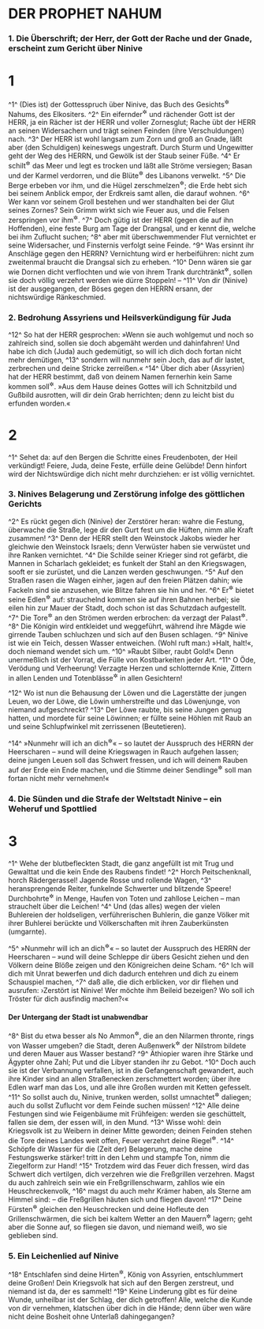 # DER PROPHET NAHUM

### 1. Die Überschrift; der Herr, der Gott der Rache und der Gnade, erscheint zum Gericht über Ninive

# 1
^1^ (Dies ist) der Gottesspruch über Ninive, das Buch des Gesichts<sup title="oder: der Weissagung">&#x2732;</sup> Nahums, des Elkositers.
^2^ Ein eifernder<sup title="oder: eifersüchtiger">&#x2732;</sup> und rächender Gott ist der HERR, ja ein Rächer ist der HERR und voller Zornesglut; Rache übt der HERR an seinen Widersachern und trägt seinen Feinden (ihre Verschuldungen) nach.
^3^ Der HERR ist wohl langsam zum Zorn und groß an Gnade, läßt aber (den Schuldigen) keineswegs ungestraft. Durch Sturm und Ungewitter geht der Weg des HERRN, und Gewölk ist der Staub seiner Füße.
^4^ Er schilt<sup title="oder: bedroht">&#x2732;</sup> das Meer und legt es trocken und läßt alle Ströme versiegen; Basan und der Karmel verdorren, und die Blüte<sup title="oder: das Grün">&#x2732;</sup> des Libanons verwelkt.
^5^ Die Berge erbeben vor ihm, und die Hügel zerschmelzen<sup title="oder: geraten ins Wanken">&#x2732;</sup>; die Erde hebt sich bei seinem Anblick empor, der Erdkreis samt allen, die darauf wohnen.
^6^ Wer kann vor seinem Groll bestehen und wer standhalten bei der Glut seines Zornes? Sein Grimm wirkt sich wie Feuer aus, und die Felsen zerspringen vor ihm<sup title="oder: geraten in Brand vor ihm">&#x2732;</sup>.
^7^ Doch gütig ist der HERR (gegen die auf ihn Hoffenden), eine feste Burg am Tage der Drangsal, und er kennt die, welche bei ihm Zuflucht suchen;
^8^ aber mit überschwemmender Flut vernichtet er seine Widersacher, und Finsternis verfolgt seine Feinde.
^9^ Was ersinnt ihr Anschläge gegen den HERRN? Vernichtung wird er herbeiführen: nicht zum zweitenmal braucht die Drangsal sich zu erheben.
^10^ Denn wären sie gar wie Dornen dicht verflochten und wie von ihrem Trank durchtränkt<sup title="?">&#x2732;</sup>, sollen sie doch völlig verzehrt werden wie dürre Stoppeln! –
^11^ Von dir (Ninive) ist der ausgegangen, der Böses gegen den HERRN ersann, der nichtswürdige Ränkeschmied.

### 2. Bedrohung Assyriens und Heilsverkündigung für Juda

^12^ So hat der HERR gesprochen: »Wenn sie auch wohlgemut und noch so zahlreich sind, sollen sie doch abgemäht werden und dahinfahren! Und habe ich dich (Juda) auch gedemütigt, so will ich dich doch fortan nicht mehr demütigen,
^13^ sondern will nunmehr sein Joch, das auf dir lastet, zerbrechen und deine Stricke zerreißen.«
^14^ Über dich aber (Assyrien) hat der HERR bestimmt, daß von deinem Namen fernerhin kein Same kommen soll<sup title="d.h. daß dein Name fernerhin nicht fortleben soll">&#x2732;</sup>. »Aus dem Hause deines Gottes will ich Schnitzbild und Gußbild ausrotten, will dir dein Grab herrichten; denn zu leicht bist du erfunden worden.«

# 2
^1^ Sehet da: auf den Bergen die Schritte eines Freudenboten, der Heil verkündigt! Feiere, Juda, deine Feste, erfülle deine Gelübde! Denn hinfort wird der Nichtswürdige dich nicht mehr durchziehen: er ist völlig vernichtet.

### 3. Ninives Belagerung und Zerstörung infolge des göttlichen Gerichts

^2^ Es rückt gegen dich (Ninive) der Zerstörer heran: wahre die Festung, überwache die Straße, lege dir den Gurt fest um die Hüften, nimm alle Kraft zusammen!
^3^ Denn der HERR stellt den Weinstock Jakobs wieder her gleichwie den Weinstock Israels; denn Verwüster haben sie verwüstet und ihre Ranken vernichtet.
^4^ Die Schilde seiner Krieger sind rot gefärbt, die Mannen in Scharlach gekleidet; es funkelt der Stahl an den Kriegswagen, sooft er sie zurüstet, und die Lanzen werden geschwungen.
^5^ Auf den Straßen rasen die Wagen einher, jagen auf den freien Plätzen dahin; wie Fackeln sind sie anzusehen, wie Blitze fahren sie hin und her.
^6^ Er<sup title="d.h. der König von Ninive">&#x2732;</sup> bietet seine Edlen<sup title="oder: Heerführer">&#x2732;</sup> auf: strauchelnd kommen sie auf ihren Bahnen herbei; sie eilen hin zur Mauer der Stadt, doch schon ist das Schutzdach aufgestellt.
^7^ Die Tore<sup title="d.h. Schleusen">&#x2732;</sup> an den Strömen werden erbrochen: da verzagt der Palast<sup title="oder: Hof">&#x2732;</sup>.
^8^ Die Königin wird entkleidet und weggeführt, während ihre Mägde wie girrende Tauben schluchzen und sich auf den Busen schlagen.
^9^ Ninive ist wie ein Teich, dessen Wasser entweichen. (Wohl ruft man:) »Halt, halt!«, doch niemand wendet sich um.
^10^ »Raubt Silber, raubt Gold!« Denn unermeßlich ist der Vorrat, die Fülle von Kostbarkeiten jeder Art.
^11^ O Öde, Verödung und Verheerung! Verzagte Herzen und schlotternde Knie, Zittern in allen Lenden und Totenblässe<sup title="vgl. Joel 2,6">&#x2732;</sup> in allen Gesichtern!

^12^ Wo ist nun die Behausung der Löwen und die Lagerstätte der jungen Leuen, wo der Löwe, die Löwin umherstreifte und das Löwenjunge, von niemand aufgeschreckt?
^13^ Der Löwe raubte, bis seine Jungen genug hatten, und mordete für seine Löwinnen; er füllte seine Höhlen mit Raub an und seine Schlupfwinkel mit zerrissenen (Beutetieren).

^14^ »Nunmehr will ich an dich<sup title="d.h. gegen dich vorgehen">&#x2732;</sup>« – so lautet der Ausspruch des HERRN der Heerscharen – »und will deine Kriegswagen in Rauch aufgehen lassen; deine jungen Leuen soll das Schwert fressen, und ich will deinem Rauben auf der Erde ein Ende machen, und die Stimme deiner Sendlinge<sup title="oder: Boten">&#x2732;</sup> soll man fortan nicht mehr vernehmen!«

### 4. Die Sünden und die Strafe der Weltstadt Ninive – ein Weheruf und Spottlied

# 3
^1^ Wehe der blutbefleckten Stadt, die ganz angefüllt ist mit Trug und Gewalttat und die kein Ende des Raubens findet!
^2^ Horch Peitschenknall, horch Rädergerassel! Jagende Rosse und rollende Wagen,
^3^ heransprengende Reiter, funkelnde Schwerter und blitzende Speere! Durchbohrte<sup title="oder: Erschlagene">&#x2732;</sup> in Menge, Haufen von Toten und zahllose Leichen – man strauchelt über die Leichen!
^4^ Und (das alles) wegen der vielen Buhlereien der holdseligen, verführerischen Buhlerin, die ganze Völker mit ihrer Buhlerei berückte und Völkerschaften mit ihren Zauberkünsten (umgarnte).

^5^ »Nunmehr will ich an dich<sup title="d.h. gegen dich vorgehen">&#x2732;</sup>« – so lautet der Ausspruch des HERRN der Heerscharen – »und will deine Schleppe dir übers Gesicht ziehen und den Völkern deine Blöße zeigen und den Königreichen deine Scham.
^6^ Ich will dich mit Unrat bewerfen und dich dadurch entehren und dich zu einem Schauspiel machen,
^7^ daß alle, die dich erblicken, vor dir fliehen und ausrufen: ›Zerstört ist Ninive! Wer möchte ihm Beileid bezeigen? Wo soll ich Tröster für dich ausfindig machen?‹«

#### Der Untergang der Stadt ist unabwendbar

^8^ Bist du etwa besser als No Ammon<sup title="= die Stadt Theben">&#x2732;</sup>, die an den Nilarmen thronte, rings von Wasser umgeben? die Stadt, deren Außenwerk<sup title="oder: Bollwerk">&#x2732;</sup> der Nilstrom bildete und deren Mauer aus Wasser bestand?
^9^ Äthiopier waren ihre Stärke und Ägypter ohne Zahl; Put und die Libyer standen ihr zu Gebot.
^10^ Doch auch sie ist der Verbannung verfallen, ist in die Gefangenschaft gewandert, auch ihre Kinder sind an allen Straßenecken zerschmettert worden; über ihre Edlen warf man das Los, und alle ihre Großen wurden mit Ketten gefesselt.
^11^ So sollst auch du, Ninive, trunken werden, sollst umnachtet<sup title="= ohnmächtig">&#x2732;</sup> daliegen; auch du sollst Zuflucht vor dem Feinde suchen müssen!
^12^ Alle deine Festungen sind wie Feigenbäume mit Frühfeigen: werden sie geschüttelt, fallen sie dem, der essen will, in den Mund.
^13^ Wisse wohl: dein Kriegsvolk ist zu Weibern in deiner Mitte geworden; deinen Feinden stehen die Tore deines Landes weit offen, Feuer verzehrt deine Riegel<sup title="= Festungswerke">&#x2732;</sup>.
^14^ Schöpfe dir Wasser für die (Zeit der) Belagerung, mache deine Festungswerke stärker! tritt in den Lehm und stampfe Ton, nimm die Ziegelform zur Hand!
^15^ Trotzdem wird das Feuer dich fressen, wird das Schwert dich vertilgen, dich verzehren wie die Freßgrillen verzehren. Magst du auch zahlreich sein wie ein Freßgrillenschwarm, zahllos wie ein Heuschreckenvolk,
^16^ magst du auch mehr Krämer haben, als Sterne am Himmel sind: – die Freßgrillen häuten sich und fliegen davon!
^17^ Deine Fürsten<sup title="oder: Oberen">&#x2732;</sup> gleichen den Heuschrecken und deine Hofleute den Grillenschwärmen, die sich bei kaltem Wetter an den Mauern<sup title="oder: Zäunen">&#x2732;</sup> lagern; geht aber die Sonne auf, so fliegen sie davon, und niemand weiß, wo sie geblieben sind.

### 5. Ein Leichenlied auf Ninive

^18^ Entschlafen sind deine Hirten<sup title="= Führer">&#x2732;</sup>, König von Assyrien, entschlummert deine Großen! Dein Kriegsvolk hat sich auf den Bergen zerstreut, und niemand ist da, der es sammelt!
^19^ Keine Linderung gibt es für deine Wunde, unheilbar ist der Schlag, der dich getroffen! Alle, welche die Kunde von dir vernehmen, klatschen über dich in die Hände; denn über wen wäre nicht deine Bosheit ohne Unterlaß dahingegangen?